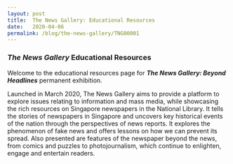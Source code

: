 ```yaml
---
layout: post
title:  The News Gallery: Educational Resources
date:   2020-04-06
permalink: /blog/the-news-gallery/TNG00001
---
```


### *The News Gallery*  Educational Resources  

Welcome to the educational resources page for ***The News Gallery: Beyond Headlines*** permanent exhibition. 

Launched in March 2020, The News Gallery aims to provide a platform to explore issues relating to information and mass media, while showcasing the rich resources on Singapore newspapers in the National Library. It tells the stories of newspapers in Singapore and uncovers key historical events of the nation through the perspectives of news reports. It explores the phenomenon of fake news and offers lessons on how we can prevent its spread. Also presented are features of the newspaper beyond the news, from comics and puzzles to photojournalism, which continue to enlighten, engage and entertain readers. 

